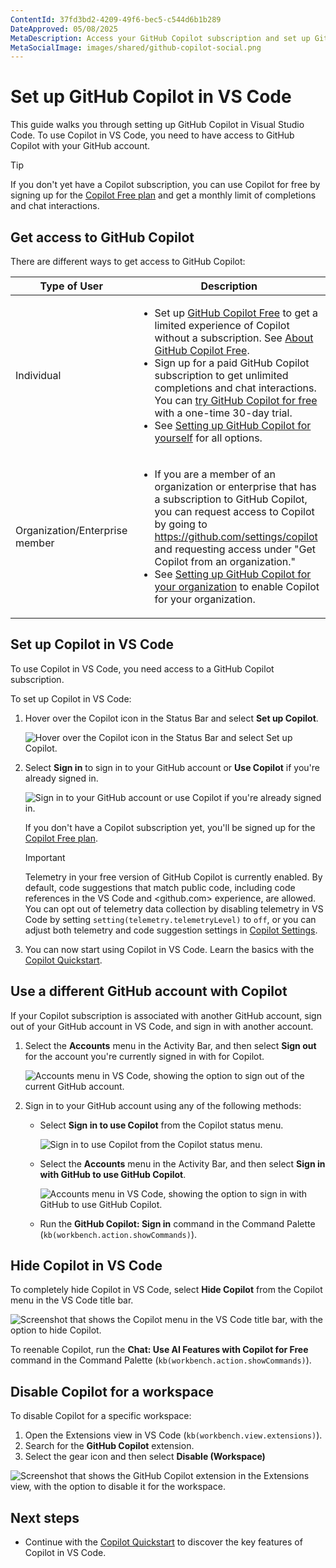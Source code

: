 ```yaml
---
ContentId: 37fd3bd2-4209-49f6-bec5-c544d6b1b289
DateApproved: 05/08/2025
MetaDescription: Access your GitHub Copilot subscription and set up GitHub Copilot in Visual Studio.
MetaSocialImage: images/shared/github-copilot-social.png
---
```

# Set up GitHub Copilot in VS Code

This guide walks you through setting up GitHub Copilot in Visual Studio Code. To use Copilot in VS Code, you need to have access to GitHub Copilot with your GitHub account.

> [!TIP]
> If you don't yet have a Copilot subscription, you can use Copilot for free by signing up for the [Copilot Free plan](https://github.com/github-copilot/signup) and get a monthly limit of completions and chat interactions.

## Get access to GitHub Copilot

There are different ways to get access to GitHub Copilot:

| Type of User                   | Description |
|--------------------------------|-------------|
| Individual                     | <ul><li>Set up [GitHub Copilot Free](https://github.com/github-copilot/signup) to get a limited experience of Copilot without a subscription. See [About GitHub Copilot Free](https://docs.github.com/en/copilot/managing-copilot/managing-copilot-as-an-individual-subscriber/about-github-copilot-free).</li><li>Sign up for a paid GitHub Copilot subscription to get unlimited completions and chat interactions. You can [try GitHub Copilot for free](https://github.com/github-copilot/signup?ref_cta=Copilot+trial&ref_loc=about+github+copilot&ref_page=docs) with a one-time 30-day trial.</li><li>See [Setting up GitHub Copilot for yourself](https://docs.github.com/en/copilot/setting-up-github-copilot/setting-up-github-copilot-for-yourself) for all options. </li></ul> |
| Organization/Enterprise member | <ul><li>If you are a member of an organization or enterprise that has a subscription to GitHub Copilot, you can request access to Copilot by going to <https://github.com/settings/copilot> and requesting access under "Get Copilot from an organization."</li><li>See [Setting up GitHub Copilot for your organization](https://docs.github.com/en/copilot/setting-up-github-copilot/setting-up-github-copilot-for-your-organization) to enable Copilot for your organization.</li></ul> |

## Set up Copilot in VS Code

To use Copilot in VS Code, you need access to a GitHub Copilot subscription.

To set up Copilot in VS Code:

1. Hover over the Copilot icon in the Status Bar and select **Set up Copilot**.

    ![Hover over the Copilot icon in the Status Bar and select Set up Copilot.](images/setup/setup-copilot-status-bar.png)

1. Select **Sign in** to sign in to your GitHub account or **Use Copilot** if you're already signed in.

    ![Sign in to your GitHub account or use Copilot if you're already signed in.](images/setup/setup-copilot-sign-in.png)

    If you don't have a Copilot subscription yet, you'll be signed up for the [Copilot Free plan](https://docs.github.com/en/copilot/managing-copilot/managing-copilot-as-an-individual-subscriber/managing-copilot-free/about-github-copilot-free).

    > [!IMPORTANT]
    > Telemetry in your free version of GitHub Copilot is currently enabled. By default, code suggestions that match public code, including code references in the VS Code and <github.com> experience, are allowed. You can opt out of telemetry data collection by disabling telemetry in VS Code by setting `setting(telemetry.telemetryLevel)` to `off`, or you can adjust both telemetry and code suggestion settings in [Copilot Settings](https://github.com/settings/copilot).

1. You can now start using Copilot in VS Code. Learn the basics with the [Copilot Quickstart](/docs/copilot/getting-started.md).

## Use a different GitHub account with Copilot

If your Copilot subscription is associated with another GitHub account, sign out of your GitHub account in VS Code, and sign in with another account.

1. Select the **Accounts** menu in the Activity Bar, and then select **Sign out** for the account you're currently signed in with for Copilot.

    ![Accounts menu in VS Code, showing the option to sign out of the current GitHub account.](images/setup/vscode-accounts-menu-signout.png)

1. Sign in to your GitHub account using any of the following methods:

    - Select **Sign in to use Copilot** from the Copilot status menu.

        ![Sign in to use Copilot from the Copilot status menu.](images/setup/copilot-signedout-sign-in.png)

    - Select the **Accounts** menu in the Activity Bar, and then select **Sign in with GitHub to use GitHub Copilot**.

        ![Accounts menu in VS Code, showing the option to sign in with GitHub to use GitHub Copilot.](images/setup/vscode-accounts-menu.png)

    - Run the **GitHub Copilot: Sign in** command in the Command Palette (`kb(workbench.action.showCommands)`).

## Hide Copilot in VS Code

To completely hide Copilot in VS Code, select **Hide Copilot** from the Copilot menu in the VS Code title bar.

![Screenshot that shows the Copilot menu in the VS Code title bar, with the option to hide Copilot.](images/setup/hide-copilot.png)

To reenable Copilot, run the **Chat: Use AI Features with Copilot for Free** command in the Command Palette (`kb(workbench.action.showCommands)`).

## Disable Copilot for a workspace

To disable Copilot for a specific workspace:

1. Open the Extensions view in VS Code (`kb(workbench.view.extensions)`).
1. Search for the **GitHub Copilot** extension.
1. Select the gear icon and then select **Disable (Workspace)**

![Screenshot that shows the GitHub Copilot extension in the Extensions view, with the option to disable it for the workspace.](images/setup/copilot-disable-workspace.png)

## Next steps

- Continue with the [Copilot Quickstart](/docs/copilot/getting-started.md) to discover the key features of Copilot in VS Code.
